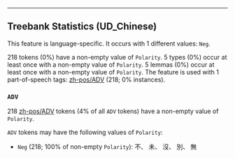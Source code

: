 

--------------------------------------------------------------------------------

## Treebank Statistics (UD_Chinese)

This feature is language-specific.
It occurs with 1 different values: `Neg`.

218 tokens (0%) have a non-empty value of `Polarity`.
5 types (0%) occur at least once with a non-empty value of `Polarity`.
5 lemmas (0%) occur at least once with a non-empty value of `Polarity`.
The feature is used with 1 part-of-speech tags: [zh-pos/ADV]() (218; 0% instances).

### `ADV`

218 [zh-pos/ADV]() tokens (4% of all `ADV` tokens) have a non-empty value of `Polarity`.

`ADV` tokens may have the following values of `Polarity`:

* `Neg` (218; 100% of non-empty `Polarity`): 不、 未、 沒、 別、 無

